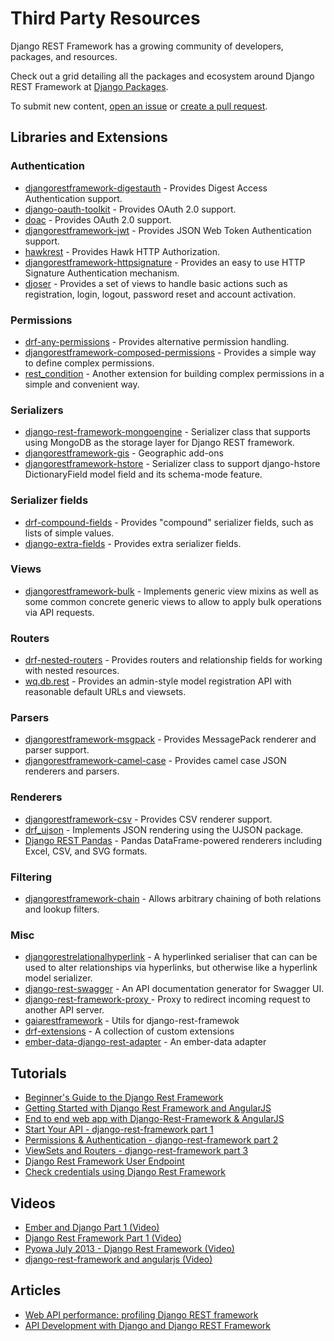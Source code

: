 # Third Party Resources

Django REST Framework has a growing community of developers, packages, and resources.

Check out a grid detailing all the packages and ecosystem around Django REST Framework at [Django Packages](https://www.djangopackages.com/grids/g/django-rest-framework/).

To submit new content, [open an issue](https://github.com/tomchristie/django-rest-framework/issues/new) or [create a pull request](https://github.com/tomchristie/django-rest-framework/).

## Libraries and Extensions

### Authentication

* [djangorestframework-digestauth](https://github.com/juanriaza/django-rest-framework-digestauth) - Provides Digest Access Authentication support.
* [django-oauth-toolkit](https://github.com/evonove/django-oauth-toolkit) - Provides OAuth 2.0 support.
* [doac](https://github.com/Rediker-Software/doac) - Provides OAuth 2.0 support.
* [djangorestframework-jwt](https://github.com/GetBlimp/django-rest-framework-jwt) - Provides JSON Web Token Authentication support.
* [hawkrest](https://github.com/kumar303/hawkrest) - Provides Hawk HTTP Authorization.
* [djangorestframework-httpsignature](https://github.com/etoccalino/django-rest-framework-httpsignature) - Provides an easy to use HTTP Signature Authentication mechanism.
* [djoser](https://github.com/sunscrapers/djoser) - Provides a set of views to handle basic actions such as registration, login, logout, password reset and account activation.

### Permissions

* [drf-any-permissions](https://github.com/kevin-brown/drf-any-permissions) - Provides alternative permission handling.
* [djangorestframework-composed-permissions](https://github.com/niwibe/djangorestframework-composed-permissions) - Provides a simple way to define complex permissions.
* [rest_condition](https://github.com/caxap/rest_condition) - Another extension for building complex permissions in a simple and convenient way.

### Serializers

* [django-rest-framework-mongoengine](https://github.com/umutbozkurt/django-rest-framework-mongoengine) - Serializer class that supports using MongoDB as the storage layer for Django REST framework.
* [djangorestframework-gis](https://github.com/djangonauts/django-rest-framework-gis) - Geographic add-ons
* [djangorestframework-hstore](https://github.com/djangonauts/django-rest-framework-hstore) - Serializer class to support django-hstore DictionaryField model field and its schema-mode feature.

### Serializer fields

* [drf-compound-fields](https://github.com/estebistec/drf-compound-fields) - Provides "compound" serializer fields, such as lists of simple values.
* [django-extra-fields](https://github.com/Hipo/drf-extra-fields) - Provides extra serializer fields.

### Views

* [djangorestframework-bulk](https://github.com/miki725/django-rest-framework-bulk) - Implements generic view mixins as well as some common concrete generic views to allow to apply bulk operations via API requests.

### Routers

* [drf-nested-routers](https://github.com/alanjds/drf-nested-routers) - Provides routers and relationship fields for working with nested resources.
* [wq.db.rest](http://wq.io/docs/about-rest) - Provides an admin-style model registration API with reasonable default URLs and viewsets.

### Parsers

* [djangorestframework-msgpack](https://github.com/juanriaza/django-rest-framework-msgpack) - Provides MessagePack renderer and parser support.
* [djangorestframework-camel-case](https://github.com/vbabiy/djangorestframework-camel-case) - Provides camel case JSON renderers and parsers.

### Renderers

* [djangorestframework-csv](https://github.com/mjumbewu/django-rest-framework-csv) - Provides CSV renderer support.
* [drf_ujson](https://github.com/gizmag/drf-ujson-renderer) - Implements JSON rendering using the UJSON package.
* [Django REST Pandas](https://github.com/wq/django-rest-pandas) - Pandas DataFrame-powered renderers including Excel, CSV, and SVG formats.

### Filtering

* [djangorestframework-chain](https://github.com/philipn/django-rest-framework-chain) - Allows arbitrary chaining of both relations and lookup filters.

### Misc

* [djangorestrelationalhyperlink](https://github.com/fredkingham/django_rest_model_hyperlink_serializers_project) - A hyperlinked serialiser that can can be used to alter relationships via hyperlinks, but otherwise like a hyperlink model serializer.
* [django-rest-swagger](https://github.com/ariovistus/django-rest-swagger) - An API documentation generator for Swagger UI.
* [django-rest-framework-proxy ](https://github.com/eofs/django-rest-framework-proxy) - Proxy to redirect incoming request to another API server.
* [gaiarestframework](https://github.com/AppsFuel/gaiarestframework) - Utils for django-rest-framewok
* [drf-extensions](https://github.com/chibisov/drf-extensions) - A collection of custom extensions
* [ember-data-django-rest-adapter](https://github.com/toranb/ember-data-django-rest-adapter) - An ember-data adapter

## Tutorials

* [Beginner's Guide to the Django Rest Framework](http://code.tutsplus.com/tutorials/beginners-guide-to-the-django-rest-framework--cms-19786)
* [Getting Started with Django Rest Framework and AngularJS](http://blog.kevinastone.com/getting-started-with-django-rest-framework-and-angularjs.html)
* [End to end web app with Django-Rest-Framework & AngularJS](http://blog.mourafiq.com/post/55034504632/end-to-end-web-app-with-django-rest-framework)
* [Start Your API - django-rest-framework part 1](https://godjango.com/41-start-your-api-django-rest-framework-part-1/)
* [Permissions & Authentication - django-rest-framework part 2](https://godjango.com/43-permissions-authentication-django-rest-framework-part-2/)
* [ViewSets and Routers - django-rest-framework part 3](https://godjango.com/45-viewsets-and-routers-django-rest-framework-part-3/)
* [Django Rest Framework User Endpoint](http://richardtier.com/2014/02/25/django-rest-framework-user-endpoint/)
* [Check credentials using Django Rest Framework](http://richardtier.com/2014/03/06/110/)

## Videos

* [Ember and Django Part 1 (Video)](http://www.neckbeardrepublic.com/screencasts/ember-and-django-part-1)
* [Django Rest Framework Part 1 (Video)](http://www.neckbeardrepublic.com/screencasts/django-rest-framework-part-1)
* [Pyowa July 2013 - Django Rest Framework (Video)](http://www.youtube.com/watch?v=E1ZrehVxpBo)
* [django-rest-framework and angularjs (Video)](http://www.youtube.com/watch?v=Q8FRBGTJ020)

## Articles

* [Web API performance: profiling Django REST framework](http://dabapps.com/blog/api-performance-profiling-django-rest-framework/)
* [API Development with Django and Django REST Framework](https://bnotions.com/api-development-with-django-and-django-rest-framework/)
